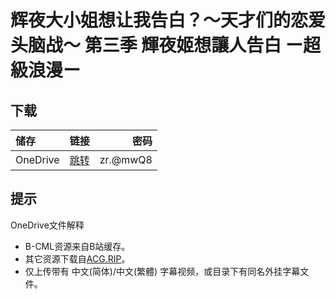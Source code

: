 # 辉夜大小姐想让我告白？～天才们的恋爱头脑战～ 第三季 輝夜姬想讓人告白 ー超級浪漫ー

## 下载

储存 | 链接 | 密码
:----------- | :-----------: | -----------:
 OneDrive | [跳转](https://xrzcloud-my.sharepoint.com/:f:/g/personal/xrz_xrzyun_ml/El5T6SE01SxDkFI5IuLnOxIBpUBjDs9ylGxzPOd4EV_QUg?e=eCnJt9) | zr.@mwQ8

## 提示

OneDrive文件解释  

- B-CML资源来自B站缓存。  
- 其它资源下载自[ACG.RIP](https://acg.rip/)。  
- 仅上传带有 中文(简体)/中文(繁體) 字幕视频，或目录下有同名外挂字幕文件。  
